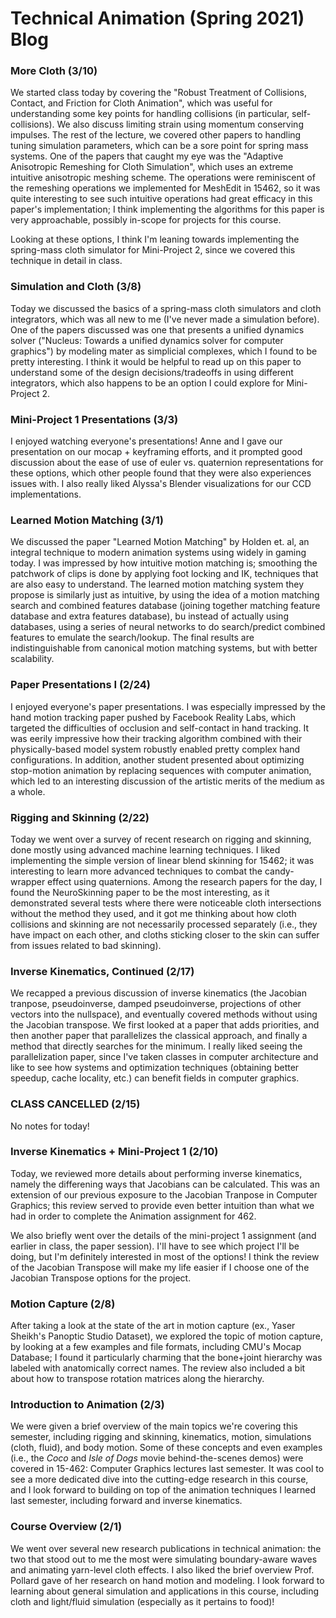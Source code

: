 # Technical Animation (Spring 2021) Blog

### More Cloth (3/10)

We started class today by covering the "Robust Treatment of Collisions, Contact, and Friction for Cloth Animation", which was useful for understanding some key points for handling collisions (in particular, self-collisions). We also discuss limiting strain using momentum conserving impulses. The rest of the lecture, we covered other papers to handling tuning simulation parameters, which can be a sore point for spring mass systems. One of the papers that caught my eye was the "Adaptive Anisotropic Remeshing for Cloth Simulation", which uses an extreme intuitive anisotropic meshing scheme. The operations were reminiscent of the remeshing operations we implemented for MeshEdit in 15462, so it was quite interesting to see such intuitive operations had great efficacy in this paper's implementation; I think implementing the algorithms for this paper is very approachable, possibly in-scope for projects for this course. 

Looking at these options, I think I'm leaning towards implementing the spring-mass cloth simulator for Mini-Project 2, since we covered this technique in detail in class. 

### Simulation and Cloth (3/8)

Today we discussed the basics of a spring-mass cloth simulators and cloth integrators, which was all new to me (I've never made a simulation before). One of the papers discussed was one that presents a unified dynamics solver ("Nucleus: Towards a unified dynamics solver for computer graphics") by modeling mater as simplicial complexes, which I found to be pretty interesting. I think it would be helpful to read up on this paper to understand some of the design decisions/tradeoffs in using different integrators, which also happens to be an option I could explore for Mini-Project 2.

### Mini-Project 1 Presentations (3/3)

I enjoyed watching everyone's presentations! Anne and I gave our presentation on our mocap + keyframing efforts, and it prompted good discussion about the ease of use of euler vs. quaternion representations for these options, which other people found that they were also experiences issues with. I also really liked Alyssa's Blender visualizations for our CCD implementations.

### Learned Motion Matching (3/1)

We discussed the paper "Learned Motion Matching" by Holden et. al, an integral technique to modern animation systems using widely in gaming today. I was impressed by how intuitive motion matching is; smoothing the patchwork of clips is done by applying foot locking and IK, techniques that are also easy to understand. The learned motion matching system they propose is similarly just as intuitive, by using the idea of a motion matching search and combined features database (joining together matching feature database and extra features database), bu instead of actually using databases, using a series of neural networks to do search/predict combined features to emulate the search/lookup. The final results are indistinguishable from canonical motion matching systems, but with better scalability.

### Paper Presentations I (2/24)

I enjoyed everyone's paper presentations. I was especially impressed by the hand motion tracking paper pushed by Facebook Reality Labs, which targeted the difficulties of occlusion and self-contact in hand tracking. It was eerily impressive how their tracking algorithm combined with their physically-based model system robustly enabled pretty complex hand configurations. In addition, another student presented about optimizing stop-motion animation by replacing sequences with computer animation, which led to an interesting discussion of the artistic merits of the medium as a whole. 

### Rigging and Skinning (2/22)

Today we went over a survey of recent research on rigging and skinning, done mostly using advanced machine learning techniques. I liked implementing the simple version of linear blend skinning for 15462; it was interesting to learn more advanced techniques to combat the candy-wrapper effect using quaternions. Among the research papers for the day, I found the NeuroSkinning paper to be the most interesting, as it demonstrated several tests where there were noticeable cloth intersections without the method they used, and it got me thinking about how cloth collisions and skinning are not necessarily processed separately (i.e., they have impact on each other, and cloths sticking closer to the skin can suffer from issues related to bad skinning).

### Inverse Kinematics, Continued (2/17)

We recapped a previous discussion of inverse kinematics (the Jacobian tranpose, pseudoinverse, damped pseudoinverse, projections of other vectors into the nullspace), and eventually covered methods without using the Jacobian transpose. We first looked at a paper that adds priorities, and then another paper that parallelizes the classical approach, and finally a method that directly searches for the minimum. I really liked seeing the parallelization paper, since I've taken classes in computer architecture and like to see how systems and optimization techniques (obtaining better speedup, cache locality, etc.) can benefit fields in computer graphics.

### CLASS CANCELLED (2/15)

No notes for today!

### Inverse Kinematics + Mini-Project 1 (2/10)

Today, we reviewed more details about performing inverse kinematics, namely the differening ways that Jacobians can be calculated. This was an extension of our previous exposure to the Jacobian Tranpose in Computer Graphics; this review served to provide even better intuition than what we had in order to complete the Animation assignment for 462. 

We also briefly went over the details of the mini-project 1 assignment (and earlier in class, the paper session). I'll have to see which project I'll be doing, but I'm definitely interested in most of the options! I think the review of the Jacobian Transpose will make my life easier if I choose one of the Jacobian Transpose options for the project. 

### Motion Capture (2/8)

After taking a look at the state of the art in motion capture (ex., Yaser Sheikh's Panoptic Studio Dataset), we explored the topic of motion capture, by looking at a few examples and file formats, including CMU's Mocap Database; I found it particularly charming that the bone+joint hierarchy was labeled with anatomically correct names. The review also included a bit about how to transpose rotation matrices along the hierarchy.

### Introduction to Animation (2/3)

We were given a brief overview of the main topics we're covering this semester, including rigging and skinning, kinematics, motion, simulations (cloth, fluid), and body motion. Some of these concepts and even examples (i.e., the *Coco* and *Isle of Dogs* movie behind-the-scenes demos) were covered in 15-462: Computer Graphics lectures last semester. It was cool to see a more dedicated dive into the cutting-edge research in this course, and I look forward to building on top of the animation techniques I learned last semester, including forward and inverse kinematics.

### Course Overview (2/1)

We went over several new research publications in technical animation: the two that stood out to me the most were simulating boundary-aware waves and animating yarn-level cloth effects. I also liked the brief overview Prof. Pollard gave of her research on hand motion and modeling. I look forward to learning about general simulation and applications in this course, including cloth and light/fluid simulation (especially as it pertains to food)!